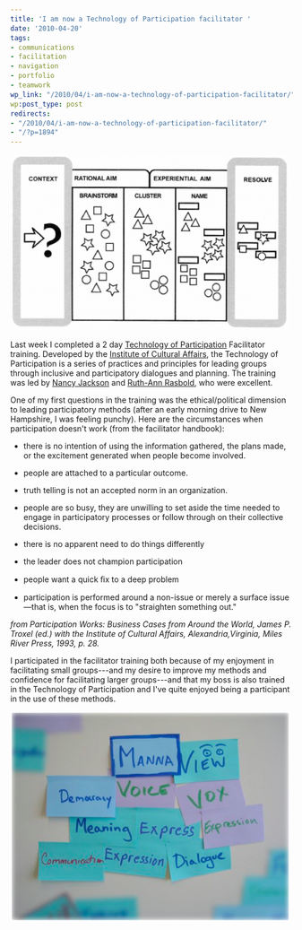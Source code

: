 ```yaml
---
title: 'I am now a Technology of Participation facilitator '
date: '2010-04-20'
tags:
- communications
- facilitation
- navigation
- portfolio
- teamwork
wp_link: "/2010/04/i-am-now-a-technology-of-participation-facilitator/"
wp:post_type: post
redirects:
- "/2010/04/i-am-now-a-technology-of-participation-facilitator/"
- "/?p=1894"
---
```


[ ![](2010-04-20-I-am-now-a-Technology-of-Participation-facilitator-/Consensus-Workshop-500x314.png "Consensus Workshop") ](2010-04-20-I-am-now-a-Technology-of-Participation-facilitator-/Consensus-Workshop.png)

Last week I completed a 2 day [Technology of Participation](http://www.ica-usa.org/index.php?pr=whatistop) Facilitator training. Developed by the [Institute of Cultural Affairs](http://www.ica-usa.org/index.php), the Technology of Participation is a series of practices and principles for leading groups through inclusive and participatory dialogues and planning. The training was led by [Nancy Jackson](http://www.gammybird.com/) and [Ruth-Ann Rasbold](http://www.donahue.umassp.edu/services/earlyed/headstart/staff), who were excellent.

One of my first questions in the training was the ethical/political dimension to leading participatory methods (after an early morning drive to New Hampshire, I was feeling punchy). Here are the circumstances when participation doesn't work (from the facilitator handbook):

>

>

>

>

- there is no intention of using the information gathered, the plans made, or the excitement generated when people become involved.

>

- people are attached to a particular outcome.

>

- truth telling is not an accepted norm in an organization.

>

- people are so busy, they are unwilling to set aside the time needed to engage in participatory processes or follow through on their collective decisions.

>

- there is no apparent need to do things differently

>

- the leader does not champion participation

>

- people want a quick ﬁx to a deep problem

>

- participation is performed around a non-issue or merely a surface issue—that is, when the focus is to "straighten something out."

>

>

>

_from Participation Works: Business Cases from Around the World, James P. Troxel (ed.) with the Institute of Cultural Affairs, Alexandria,Virginia, Miles River Press, 1993, p. 28._

I participated in the facilitator training both because of my enjoyment in facilitating small groups---and my desire to improve my methods and confidence for facilitating larger groups---and that my boss is also trained in the Technology of Participation and I've quite enjoyed being a participant in the use of these methods.

[ ![](2010-04-20-I-am-now-a-Technology-of-Participation-facilitator-/Manna-500x376.png "Manna") ](2010-04-20-I-am-now-a-Technology-of-Participation-facilitator-/Manna.png)
